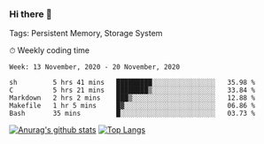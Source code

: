 ### Hi there 👋

Tags: Persistent Memory, Storage System

<!--

[![Anurag's github stats](https://github-readme-stats.vercel.app/api?username=wwyf)](https://github.com/anuraghazra/github-readme-stats)

[![Anurag's github stats](https://github-readme-stats.vercel.app/api?username=wwyf&count_private=true)](https://github.com/anuraghazra/github-readme-stats)


[![Top Langs](https://github-readme-stats.vercel.app/api/top-langs/?username=wwyf&count_private=true&&hide=jupyter%20notebook,html)](https://github.com/anuraghazra/github-readme-stats)



-->


⏱ Weekly coding time

<!--START_SECTION:waka-->
```text
Week: 13 November, 2020 - 20 November, 2020

sh         5 hrs 41 mins   █████████░░░░░░░░░░░░░░░░   35.98 % 
C          5 hrs 21 mins   ████████▒░░░░░░░░░░░░░░░░   33.84 % 
Markdown   2 hrs 2 mins    ███▒░░░░░░░░░░░░░░░░░░░░░   12.88 % 
Makefile   1 hr 5 mins     █▓░░░░░░░░░░░░░░░░░░░░░░░   06.86 % 
Bash       35 mins         █░░░░░░░░░░░░░░░░░░░░░░░░   03.73 % 
```
<!--END_SECTION:waka-->



[![Anurag's github stats](https://github-readme-stats.vercel.app/api?username=wwyf&count_private=true&show_icons=true&hide_border=true)](https://github.com/anuraghazra/github-readme-stats) [![Top Langs](https://github-readme-stats.vercel.app/api/top-langs/?username=wwyf&count_private=true&hide=jupyter%20notebook,html&langs_count=10&layout=compact&hide_border=true)](https://github.com/anuraghazra/github-readme-stats)

<!--

[![willianrod's wakatime stats](https://github-readme-stats.vercel.app/api/wakatime?username=wwyf)](https://github.com/anuraghazra/github-readme-stats)


-->
